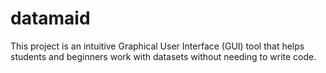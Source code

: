# datamaid
This project is an intuitive Graphical User Interface (GUI) tool that helps students and beginners work with datasets without needing to write code.
